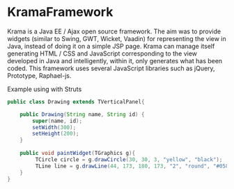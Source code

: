 KramaFramework
==============

Krama is a Java EE / Ajax open source framework. The aim was to provide widgets (similar to Swing, GWT, Wicket, Vaadin) for representing the view in Java, instead of doing it on a simple JSP page.
Krama can manage itself generating HTML / CSS and JavaScript corresponding to the view developed in Java and intelligently, within it, only generates what has been coded. This framework uses several JavaScript libraries such as jQuery, Prototype, Raphael-js.

Example using with Struts
```java
public class Drawing extends TVerticalPanel{

	public Drawing(String name, String id) {
		super(name, id);
		setWidth(300);
		setHeight(200);
	}	
	
	public void paintWidget(TGraphics g){
		 TCircle circle = g.drawCircle(30, 30, 3, "yellow", "black");
		 TLine line = g.drawLine(44, 173, 180, 173, "2", "round", "#058105");
	}
}
```
